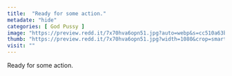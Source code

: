```yaml
---
title:  "Ready for some action."
metadate: "hide"
categories: [ God Pussy ]
image: "https://preview.redd.it/7x70hva6opn51.jpg?auto=webp&s=cc510a63bd43bf64fd1174e2d77cb35098fe07ea"
thumb: "https://preview.redd.it/7x70hva6opn51.jpg?width=1080&crop=smart&auto=webp&s=ff1739ba12c3d45623f8974cceb862213bde1c15"
visit: ""
---
```

Ready for some action.
